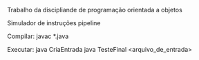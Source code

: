 Trabalho da discipliande de programação orientada a objetos


Simulador de instruções pipeline


Compilar: javac *.java 

Executar:
java CriaEntrada
java TesteFinal <arquivo_de_entrada>
